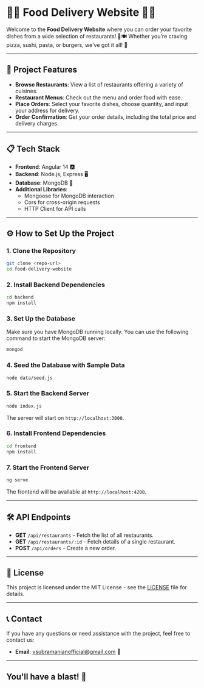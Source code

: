 # 🍔🍕 **Food Delivery Website** 🍣🍝

Welcome to the **Food Delivery Website** where you can order your favorite dishes from a wide selection of restaurants! 🚚🍽️ Whether you're craving pizza, sushi, pasta, or burgers, we've got it all! 🙌

---

## 🚀 **Project Features**

- **Browse Restaurants**: View a list of restaurants offering a variety of cuisines.
- **Restaurant Menus**: Check out the menu and order food with ease.
- **Place Orders**: Select your favorite dishes, choose quantity, and input your address for delivery.
- **Order Confirmation**: Get your order details, including the total price and delivery charges.

---

## 📋 **Tech Stack**

- **Frontend**: Angular 14 🅰️
- **Backend**: Node.js, Express 🖥️
- **Database**: MongoDB 💾
- **Additional Libraries**:
  - Mongoose for MongoDB interaction
  - Cors for cross-origin requests
  - HTTP Client for API calls

---

## ⚙️ **How to Set Up the Project**

### 1. Clone the Repository

```bash
git clone <repo-url>
cd food-delivery-website
```

### 2. Install Backend Dependencies

```bash
cd backend
npm install
```

### 3. Set Up the Database

Make sure you have MongoDB running locally. You can use the following command to start the MongoDB server:

```bash
mongod
```

### 4. Seed the Database with Sample Data

```bash
node data/seed.js
```

### 5. Start the Backend Server

```bash
node index.js
```

The server will start on `http://localhost:3000`.

### 6. Install Frontend Dependencies

```bash
cd frontend
npm install
```

### 7. Start the Frontend Server

```bash
ng serve
```

The frontend will be available at `http://localhost:4200`.

---

## 🛠️ **API Endpoints**

- **GET** `/api/restaurants` - Fetch the list of all restaurants.
- **GET** `/api/restaurants/:id` - Fetch details of a single restaurant.
- **POST** `/api/orders` - Create a new order.

---

## 📜 **License**

This project is licensed under the MIT License - see the [LICENSE](LICENSE) file for details.

---

## 📞 **Contact**

If you have any questions or need assistance with the project, feel free to contact us:

- **Email**: vsubramanianofficial@gmail.com 📧

---

## You'll have a blast! 🍴

